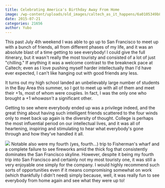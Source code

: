 ```yaml
---
title: Celebrating America's Birthday Away From Home
image: /wp-content/uploads/old_images/caltech_as_it_happens/6a0105349b8251970b01bb084efc88970d.jpg
date: 2015-07-21
categories: 21656
author: Yubo
---
```


This past July 4th weekend I was able to go up to San Francisco to meet up with a bunch of friends, all from different phases of my life, and it was an absolute blast of a time getting to see everybody! I could give the full itinerary, but it wasn't really the most touristy and consisted of a lot of just "chilling." If anything it was a welcome contrast to the breakneck pace at Caltech; even as I love pushing myself harder intellectually than I'd have ever expected, I can't like hanging out with good friends any less.

It turns out my high school landed an unbelievably large number of students in the Bay Area this summer, so I got to meet up with all of them and meet their +1s, most of whom were couples. In fact, I was the only one who brought a +1 who*wasn't* a significant other.

Getting to see where everybody ended up was a privilege indeed, and the great thing about having such intelligent friends scattered to the four winds only to meet back up again is the diversity of thought. College is perhaps the most influential period on our intellectual lives, and it was all of heartening, inspiring and stimulating to hear what everybody's gone through and how they've handled it all.


![](/old_images/6a01a73dbab781970d01b8d1344393970c-pi.jpg)
Notable also were my fourth (yes, fourth...) trip to Fisherman's wharf and a complete failure to see fireworks amid the thick fog that consistently dominates the San Francisco skyline. However, despite it being my fourth trip into San Francisco and certainly not my most touristy one, it was still a very enjoyable one simply for the company. I would highly recommend such sorts of opportunities even if it means compromising somewhat on work (which thankfully I didn't need) simply because, well, it was really fun to see everybody from home again and see what they were up to!
